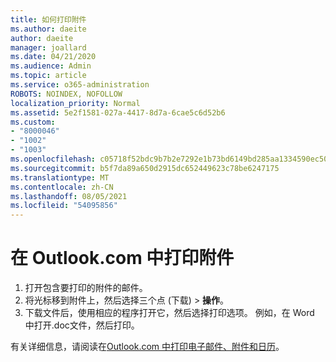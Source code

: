 ```yaml
---
title: 如何打印附件
ms.author: daeite
author: daeite
manager: joallard
ms.date: 04/21/2020
ms.audience: Admin
ms.topic: article
ms.service: o365-administration
ROBOTS: NOINDEX, NOFOLLOW
localization_priority: Normal
ms.assetid: 5e2f1581-027a-4417-8d7a-6cae5c6d52b6
ms.custom:
- "8000046"
- "1002"
- "1003"
ms.openlocfilehash: c05718f52bdc9b7b2e7292e1b73bd6149bd285aa1334590ec507f422acd56a11
ms.sourcegitcommit: b5f7da89a650d2915dc652449623c78be6247175
ms.translationtype: MT
ms.contentlocale: zh-CN
ms.lasthandoff: 08/05/2021
ms.locfileid: "54095856"
---
```

# <a name="print-an-attachment-in-outlookcom"></a>在 Outlook.com 中打印附件

1. 打开包含要打印的附件的邮件。
2. 将光标移到附件上，然后选择三个点 (下载) > **操作**。
3. 下载文件后，使用相应的程序打开它，然后选择打印选项。 例如，在 Word 中打开.doc文件，然后打印。

有关详细信息，请阅读在[Outlook.com 中打印电子邮件、附件和日历](https://support.office.com/article/c835b8e5-b310-4cab-ac15-b6eb95149855?wt.mc_id=Office_Outlook_com_Alchemy)。